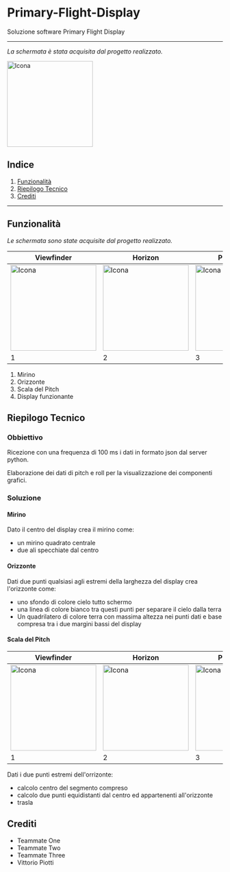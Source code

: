 # Primary-Flight-Display

Soluzione software Primary Flight Display

---

_La schermata è stata acquisita dal progetto realizzato._

<img src="https://github.com/vittorioPiotti/Primary-Flight-Display/blob/main/project/screenshots/Display.png" alt="Icona" width="200"/>



## Indice

1. [Funzionalità](#casi-duso)
2. [Riepilogo Tecnico](#riepilogo-tecnico)
3. [Crediti](#crediti)

---




## Funzionalità

_Le schermata sono state acquisite dal progetto realizzato._

| Viewfinder| Horizon| PitchLadder | Display| 
| ------------ | ------------ | ------------ | ------------ | 
| <img src="https://github.com/vittorioPiotti/Primary-Flight-Display/blob/main/project/screenshots/Viewfinder.png" alt="Icona" width="200"/> | <img src="https://github.com/vittorioPiotti/Primary-Flight-Display/blob/main/project/screenshots/Horizon.png" alt="Icona" width="200"/> | <img src="https://github.com/vittorioPiotti/Primary-Flight-Display/blob/main/project/screenshots/PitchLadder.png" alt="Icona" width="200"/>| <img src="https://github.com/vittorioPiotti/Primary-Flight-Display/blob/main/project/screenshots/Display.png" alt="Icona" width="200"/>| 
|1| 2 | 3 |  4 |


1. Mirino 
2. Orizzonte 
3. Scala del Pitch
4. Display funzionante

## Riepilogo Tecnico 

### Obbiettivo

Ricezione con una frequenza di 100 ms i dati in formato json dal server python.

Elaborazione dei dati di pitch e roll per la visualizzazione dei componenti grafici.


### Soluzione 


#### Mirino

Dato il centro del display crea il mirino come:
  - un mirino quadrato centrale
  - due ali specchiate dal centro



#### Orizzonte

Dati due punti qualsiasi agli estremi della larghezza del display crea l'orizzonte come:
  - uno sfondo di colore cielo tutto schermo
  - una linea di colore bianco tra questi punti per separare il cielo dalla terra
  - Un quadrilatero di colore terra con massima altezza nei punti dati e base compresa tra i due margini bassi del display


#### Scala del Pitch



| Viewfinder| Horizon| PitchLadder | Display| 
| ------------ | ------------ | ------------ | ------------ | 
| <img src="https://github.com/vittorioPiotti/Primary-Flight-Display/blob/main/project/screenshots/perpendicolare.png" alt="Icona" width="200"/> | <img src="https://github.com/vittorioPiotti/Primary-Flight-Display/blob/main/project/screenshots/parallele.png" alt="Icona" width="200"/> | <img src="https://github.com/vittorioPiotti/Primary-Flight-Display/blob/main/project/screenshots/retta.png" alt="Icona" width="200"/>| <img src="https://github.com/vittorioPiotti/Primary-Flight-Display/blob/main/project/screenshots/segmento.png" alt="Icona" width="200"/>| 
|1| 2 | 3 |  4 |


Dati i due punti estremi dell'orrizonte:
  - calcolo centro del segmento compreso
  - calcolo due punti equidistanti dal centro ed appartenenti all'orizzonte
  - trasla 






## Crediti

- Teammate One
- Teammate Two
- Teammate Three
- Vittorio Piotti



